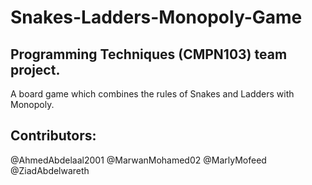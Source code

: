 # Snakes-Ladders-Monopoly-Game
## Programming Techniques (CMPN103) team project. 
A board game which combines the rules of Snakes and Ladders with Monopoly.

## Contributors:
@AhmedAbdelaal2001
@MarwanMohamed02
@MarlyMofeed
@ZiadAbdelwareth


